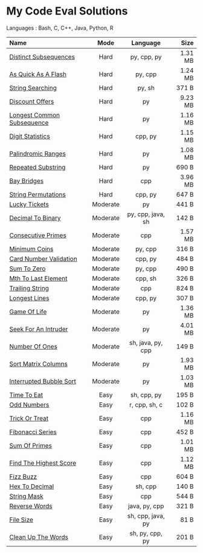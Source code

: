 # My Code Eval Solutions
Languages : Bash, C, C++, Java, Python, R

Name  | Mode | Language | Size
:--|:-:|:-:|--:
[Distinct Subsequences](../tree/master/01-hard/distinct_subsequences) | Hard | py, cpp, py | 1.31 MB 
[As Quick As A Flash](../tree/master/01-hard/as_quick_as_a_flash) | Hard | py, cpp | 1.24 MB 
[String Searching](../tree/master/01-hard/string_searching) | Hard | py, sh | 371 B 
[Discount Offers](../tree/master/01-hard/discount_offers) | Hard | py | 9.23 MB 
[Longest Common Subsequence](../tree/master/01-hard/longest_common_subsequence) | Hard | py | 1.16 MB 
[Digit Statistics](../tree/master/01-hard/digit_statistics) | Hard | cpp, py | 1.15 MB 
[Palindromic Ranges](../tree/master/01-hard/palindromic_ranges) | Hard | py | 1.08 MB 
[Repeated Substring](../tree/master/01-hard/repeated_substring) | Hard | py | 690 B 
[Bay Bridges](../tree/master/01-hard/bay_bridges) | Hard | cpp | 3.96 MB 
[String Permutations](../tree/master/01-hard/string_permutations) | Hard | cpp, py | 647 B 
[Lucky Tickets](../tree/master/02-moderate/lucky_tickets) | Moderate | py | 441 B 
[Decimal To Binary](../tree/master/02-moderate/decimal_to_binary) | Moderate | py, cpp, java, sh | 142 B 
[Consecutive Primes](../tree/master/02-moderate/consecutive_primes) | Moderate | cpp | 1.57 MB 
[Minimum Coins](../tree/master/02-moderate/minimum_coins) | Moderate | py, cpp | 316 B 
[Card Number Validation](../tree/master/02-moderate/card_number_validation) | Moderate | cpp, py | 484 B 
[Sum To Zero](../tree/master/02-moderate/sum_to_zero) | Moderate | py, cpp | 490 B 
[Mth To Last Element](../tree/master/02-moderate/mth_to_last_element) | Moderate | cpp, sh | 326 B 
[Trailing String](../tree/master/02-moderate/trailing_string) | Moderate | cpp | 824 B 
[Longest Lines](../tree/master/02-moderate/longest_lines) | Moderate | cpp, py | 307 B 
[Game Of Life](../tree/master/02-moderate/game_of_life) | Moderate | py | 1.36 MB 
[Seek For An Intruder](../tree/master/02-moderate/seek_for_an_intruder) | Moderate | py | 4.01 MB 
[Number Of Ones](../tree/master/02-moderate/number_of_ones) | Moderate | sh, java, py, cpp | 149 B 
[Sort Matrix Columns](../tree/master/02-moderate/sort_matrix_columns) | Moderate | py | 1.93 MB 
[Interrupted Bubble Sort](../tree/master/02-moderate/interrupted_bubble_sort) | Moderate | py | 1.03 MB 
[Time To Eat](../tree/master/03-easy/time_to_eat) | Easy | sh, cpp, py | 195 B 
[Odd Numbers](../tree/master/03-easy/odd_numbers) | Easy | r, cpp, sh, c | 102 B 
[Trick Or Treat](../tree/master/03-easy/trick_or_treat) | Easy | cpp | 1.16 MB 
[Fibonacci Series](../tree/master/03-easy/fibonacci_series) | Easy | cpp | 452 B 
[Sum Of Primes](../tree/master/03-easy/sum_of_primes) | Easy | cpp | 1.01 MB 
[Find The Highest Score](../tree/master/03-easy/find_the_highest_score) | Easy | cpp | 1.12 MB 
[Fizz Buzz](../tree/master/03-easy/fizz_buzz) | Easy | cpp | 604 B 
[Hex To Decimal](../tree/master/03-easy/hex_to_decimal) | Easy | sh, cpp | 140 B 
[String Mask](../tree/master/03-easy/string_mask) | Easy | cpp | 544 B 
[Reverse Words](../tree/master/03-easy/reverse_words) | Easy | java, py, cpp | 321 B 
[File Size](../tree/master/03-easy/file_size) | Easy | sh, cpp, java, py | 81 B 
[Clean Up The Words](../tree/master/03-easy/clean_up_the_words) | Easy | sh, py, cpp, py | 201 B 
